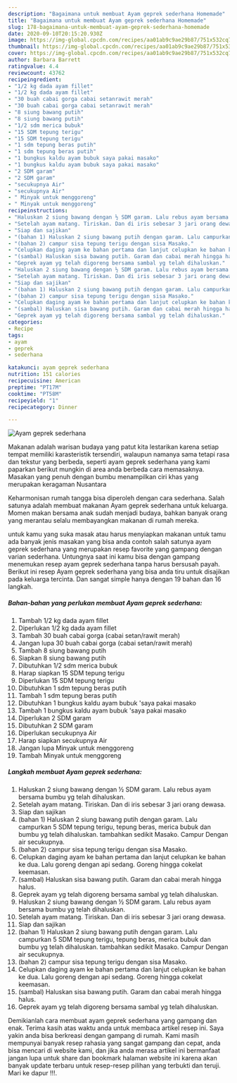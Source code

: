 ```yaml
---
description: "Bagaimana untuk membuat Ayam geprek sederhana Homemade"
title: "Bagaimana untuk membuat Ayam geprek sederhana Homemade"
slug: 178-bagaimana-untuk-membuat-ayam-geprek-sederhana-homemade
date: 2020-09-10T20:15:20.930Z
image: https://img-global.cpcdn.com/recipes/aa01ab9c9ae29b87/751x532cq70/ayam-geprek-sederhana-foto-resep-utama.jpg
thumbnail: https://img-global.cpcdn.com/recipes/aa01ab9c9ae29b87/751x532cq70/ayam-geprek-sederhana-foto-resep-utama.jpg
cover: https://img-global.cpcdn.com/recipes/aa01ab9c9ae29b87/751x532cq70/ayam-geprek-sederhana-foto-resep-utama.jpg
author: Barbara Barrett
ratingvalue: 4.4
reviewcount: 43762
recipeingredient:
- "1/2 kg dada ayam fillet"
- "1/2 kg dada ayam fillet"
- "30 buah cabai gorga cabai setanrawit merah"
- "30 buah cabai gorga cabai setanrawit merah"
- "8 siung bawang putih"
- "8 siung bawang putih"
- "1/2 sdm merica bubuk"
- "15 SDM tepung terigu"
- "15 SDM tepung terigu"
- "1 sdm tepung beras putih"
- "1 sdm tepung beras putih"
- "1 bungkus kaldu ayam bubuk saya pakai masako"
- "1 bungkus kaldu ayam bubuk saya pakai masako"
- "2 SDM garam"
- "2 SDM garam"
- "secukupnya Air"
- "secukupnya Air"
- " Minyak untuk menggoreng"
- " Minyak untuk menggoreng"
recipeinstructions:
- "Haluskan 2 siung bawang dengan ½ SDM garam. Lalu rebus ayam bersama bumbu yg telah dihaluskan."
- "Setelah ayam matang. Tiriskan. Dan di iris sebesar 3 jari orang dewasa."
- "Siap dan sajikan"
- "(bahan 1) Haluskan 2 siung bawang putih dengan garam. Lalu campurkan 5 SDM tepung terigu, tepung beras, merica bubuk dan bumbu yg telah dihaluskan. tambahkan sedikit Masako. Campur Dengan air secukupnya."
- "(bahan 2) campur sisa tepung terigu dengan sisa Masako."
- "Celupkan daging ayam ke bahan pertama dan lanjut celupkan ke bahan ke dua. Lalu goreng dengan api sedang. Goreng hingga cokelat keemasan."
- "(sambal) Haluskan sisa bawang putih. Garam dan cabai merah hingga halus."
- "Geprek ayam yg telah digoreng bersama sambal yg telah dihaluskan."
- "Haluskan 2 siung bawang dengan ½ SDM garam. Lalu rebus ayam bersama bumbu yg telah dihaluskan."
- "Setelah ayam matang. Tiriskan. Dan di iris sebesar 3 jari orang dewasa."
- "Siap dan sajikan"
- "(bahan 1) Haluskan 2 siung bawang putih dengan garam. Lalu campurkan 5 SDM tepung terigu, tepung beras, merica bubuk dan bumbu yg telah dihaluskan. tambahkan sedikit Masako. Campur Dengan air secukupnya."
- "(bahan 2) campur sisa tepung terigu dengan sisa Masako."
- "Celupkan daging ayam ke bahan pertama dan lanjut celupkan ke bahan ke dua. Lalu goreng dengan api sedang. Goreng hingga cokelat keemasan."
- "(sambal) Haluskan sisa bawang putih. Garam dan cabai merah hingga halus."
- "Geprek ayam yg telah digoreng bersama sambal yg telah dihaluskan."
categories:
- Recipe
tags:
- ayam
- geprek
- sederhana

katakunci: ayam geprek sederhana 
nutrition: 151 calories
recipecuisine: American
preptime: "PT17M"
cooktime: "PT58M"
recipeyield: "1"
recipecategory: Dinner

---
```



![Ayam geprek sederhana](https://img-global.cpcdn.com/recipes/aa01ab9c9ae29b87/751x532cq70/ayam-geprek-sederhana-foto-resep-utama.jpg)

Makanan adalah warisan budaya yang patut kita lestarikan karena setiap tempat memiliki karasteristik tersendiri, walaupun namanya sama tetapi rasa dan tekstur yang berbeda, seperti ayam geprek sederhana yang kami paparkan berikut mungkin di area anda berbeda cara memasaknya. Masakan yang penuh dengan bumbu menampilkan ciri khas yang merupakan keragaman Nusantara



Keharmonisan rumah tangga bisa diperoleh dengan cara sederhana. Salah satunya adalah membuat makanan Ayam geprek sederhana untuk keluarga. Momen makan bersama anak sudah menjadi budaya, bahkan banyak orang yang merantau selalu membayangkan makanan di rumah mereka.

untuk kamu yang suka masak atau harus menyiapkan makanan untuk tamu ada banyak jenis masakan yang bisa anda contoh salah satunya ayam geprek sederhana yang merupakan resep favorite yang gampang dengan varian sederhana. Untungnya saat ini kamu bisa dengan gampang menemukan resep ayam geprek sederhana tanpa harus bersusah payah.
Berikut ini resep Ayam geprek sederhana yang bisa anda tiru untuk disajikan pada keluarga tercinta. Dan sangat simple hanya dengan 19 bahan dan 16 langkah.


<!--inarticleads1-->

##### Bahan-bahan yang perlukan membuat Ayam geprek sederhana:

1. Tambah 1/2 kg dada ayam fillet
1. Diperlukan 1/2 kg dada ayam fillet
1. Tambah 30 buah cabai gorga (cabai setan/rawit merah)
1. Jangan lupa 30 buah cabai gorga (cabai setan/rawit merah)
1. Tambah 8 siung bawang putih
1. Siapkan 8 siung bawang putih
1. Dibutuhkan 1/2 sdm merica bubuk
1. Harap siapkan 15 SDM tepung terigu
1. Diperlukan 15 SDM tepung terigu
1. Dibutuhkan 1 sdm tepung beras putih
1. Tambah 1 sdm tepung beras putih
1. Dibutuhkan 1 bungkus kaldu ayam bubuk &#39;saya pakai masako
1. Tambah 1 bungkus kaldu ayam bubuk &#39;saya pakai masako
1. Diperlukan 2 SDM garam
1. Dibutuhkan 2 SDM garam
1. Diperlukan secukupnya Air
1. Harap siapkan secukupnya Air
1. Jangan lupa  Minyak untuk menggoreng
1. Tambah  Minyak untuk menggoreng




<!--inarticleads2-->

##### Langkah membuat  Ayam geprek sederhana:

1. Haluskan 2 siung bawang dengan ½ SDM garam. Lalu rebus ayam bersama bumbu yg telah dihaluskan.
1. Setelah ayam matang. Tiriskan. Dan di iris sebesar 3 jari orang dewasa.
1. Siap dan sajikan
1. (bahan 1) Haluskan 2 siung bawang putih dengan garam. Lalu campurkan 5 SDM tepung terigu, tepung beras, merica bubuk dan bumbu yg telah dihaluskan. tambahkan sedikit Masako. Campur Dengan air secukupnya.
1. (bahan 2) campur sisa tepung terigu dengan sisa Masako.
1. Celupkan daging ayam ke bahan pertama dan lanjut celupkan ke bahan ke dua. Lalu goreng dengan api sedang. Goreng hingga cokelat keemasan.
1. (sambal) Haluskan sisa bawang putih. Garam dan cabai merah hingga halus.
1. Geprek ayam yg telah digoreng bersama sambal yg telah dihaluskan.
1. Haluskan 2 siung bawang dengan ½ SDM garam. Lalu rebus ayam bersama bumbu yg telah dihaluskan.
1. Setelah ayam matang. Tiriskan. Dan di iris sebesar 3 jari orang dewasa.
1. Siap dan sajikan
1. (bahan 1) Haluskan 2 siung bawang putih dengan garam. Lalu campurkan 5 SDM tepung terigu, tepung beras, merica bubuk dan bumbu yg telah dihaluskan. tambahkan sedikit Masako. Campur Dengan air secukupnya.
1. (bahan 2) campur sisa tepung terigu dengan sisa Masako.
1. Celupkan daging ayam ke bahan pertama dan lanjut celupkan ke bahan ke dua. Lalu goreng dengan api sedang. Goreng hingga cokelat keemasan.
1. (sambal) Haluskan sisa bawang putih. Garam dan cabai merah hingga halus.
1. Geprek ayam yg telah digoreng bersama sambal yg telah dihaluskan.




Demikianlah cara membuat ayam geprek sederhana yang gampang dan enak. Terima kasih atas waktu anda untuk membaca artikel resep ini. Saya yakin anda bisa berkreasi dengan gampang di rumah. Kami masih mempunyai banyak resep rahasia yang sangat gampang dan cepat, anda bisa mencari di website kami, dan jika anda merasa artikel ini bermanfaat jangan lupa untuk share dan bookmark halaman website ini karena akan banyak update terbaru untuk resep-resep pilihan yang terbukti dan teruji. Mari ke dapur !!!. 
